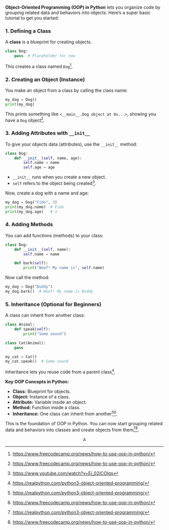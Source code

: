 **Object-Oriented Programming (OOP) in Python** lets you organize code by grouping related data and behaviors into objects. Here’s a super basic tutorial to get you started:

### 1. **Defining a Class**

A **class** is a blueprint for creating objects.

```python
class Dog:
    pass  # Placeholder for now
```

This creates a class named `Dog`[^2].

### 2. **Creating an Object (Instance)**

You make an object from a class by calling the class name:

```python
my_dog = Dog()
print(my_dog)
```

This prints something like `<__main__.Dog object at 0x...>`, showing you have a `Dog` object[^2].

### 3. **Adding Attributes with `__init__`**

To give your objects data (attributes), use the `__init__` method:

```python
class Dog:
    def __init__(self, name, age):
        self.name = name
        self.age = age
```

- `__init__` runs when you create a new object.
- `self` refers to the object being created[^4].

Now, create a dog with a name and age:

```python
my_dog = Dog("Fido", 3)
print(my_dog.name)  # Fido
print(my_dog.age)   # 3
```


### 4. **Adding Methods**

You can add functions (methods) to your class:

```python
class Dog:
    def __init__(self, name):
        self.name = name

    def bark(self):
        print("Woof! My name is", self.name)
```

Now call the method:

```python
my_dog = Dog("Buddy")
my_dog.bark()  # Woof! My name is Buddy
```


### 5. **Inheritance (Optional for Beginners)**

A class can inherit from another class:

```python
class Animal:
    def speak(self):
        print("Some sound")

class Cat(Animal):
    pass

my_cat = Cat()
my_cat.speak()  # Some sound
```

Inheritance lets you reuse code from a parent class[^1].

**Key OOP Concepts in Python:**

- **Class:** Blueprint for objects.
- **Object:** Instance of a class.
- **Attribute:** Variable inside an object.
- **Method:** Function inside a class.
- **Inheritance:** One class can inherit from another[^1][^2].

This is the foundation of OOP in Python. You can now start grouping related data and behaviors into classes and create objects from them[^1][^2].

<div style="text-align: center">⁂</div>

[^1]: https://realpython.com/python3-object-oriented-programming/

[^2]: https://www.freecodecamp.org/news/how-to-use-oop-in-python/

[^3]: https://www.youtube.com/watch?v=JeznW_7DlB0

[^4]: https://www.youtube.com/watch?v=Ej_02ICOIgs

[^5]: https://www.ionos.co.uk/digitalguide/websites/web-development/python-object-oriented-programming/

[^6]: https://www.youtube.com/watch?v=PMFd95RgIwE

[^7]: https://www3.ntu.edu.sg/home/ehchua/programming/webprogramming/Python1a_OOP.html

[^8]: https://www.datacamp.com/tutorial/python-oop-tutorial

